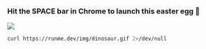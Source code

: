 ### Hit the SPACE bar in Chrome to launch this easter egg 🐰

[![](https://badgen.net/badge/Run%20this%20/EASTER.md/5B3ADF?icon=https://runme.dev/img/logo.svg)](https://runme.dev/api/runme?repository=https://runme.dev/api/runme?repository=https://github.com/stateful/runme.dev.git&fileToOpen=EASTER.md)

```sh { interactive=false mimeType=image/gif }
curl https://runme.dev/img/dinosaur.gif 2>/dev/null
```
